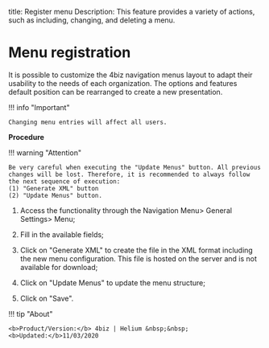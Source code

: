 title: Register menu
Description: This feature provides a variety of actions, such as including, changing, and deleting a menu. 

# Menu registration

It is possible to customize the 4biz navigation menus layout to adapt their usability to the needs of each organization. The options and features default position can be rearranged to create a new presentation.

!!! info "Important"

    Changing menu entries will affect all users.


**Procedure**

!!! warning "Attention"

    Be very careful when executing the "Update Menus" button. All previous changes will be lost. Therefore, it is recommended to always follow the next sequence of execution:
    (1) "Generate XML" button
    (2) "Update Menus" button.



1. Access the functionality through the Navigation Menu> General Settings> Menu;

2. Fill in the available fields;

3. Click on "Generate XML" to create the file in the XML format including the new menu configuration. This file is hosted on the server and is not available for download;

4. Click on "Update Menus" to update the menu structure;

5. Click on "Save".


!!! tip "About"

    <b>Product/Version:</b> 4biz | Helium &nbsp;&nbsp;
    <b>Updated:</b>11/03/2020
